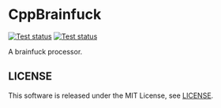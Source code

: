 CppBrainfuck
============

[![Test status](https://travis-ci.org/koturn/CppBrainfuck.png)](https://travis-ci.org/koturn/CppBrainfuck)
[![Test status](https://ci.appveyor.com/api/projects/status/q9gh5jkn06iq707o?svg=true)](https://ci.appveyor.com/project/koturn/cppbrainfuck)

A brainfuck processor.


## LICENSE

This software is released under the MIT License, see [LICENSE](LICENSE).
